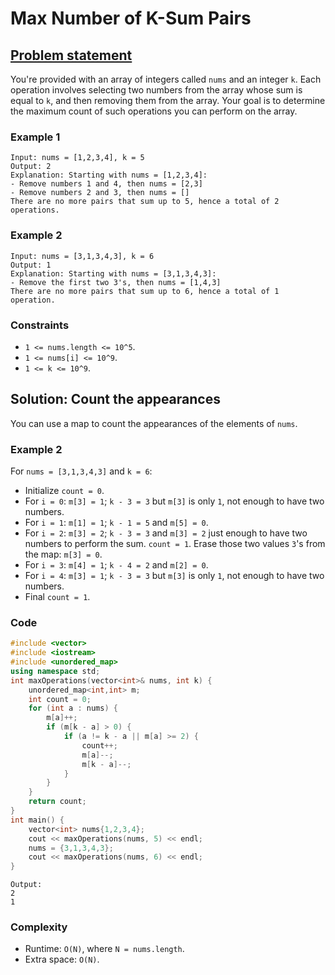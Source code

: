 # Max Number of K-Sum Pairs

## [Problem statement](https://leetcode.com/problems/max-number-of-k-sum-pairs/)

You're provided with an array of integers called `nums` and an integer `k`. Each operation involves selecting two numbers from the array whose sum is equal to `k`, and then removing them from the array. Your goal is to determine the maximum count of such operations you can perform on the array. 

### Example 1
```text
Input: nums = [1,2,3,4], k = 5
Output: 2
Explanation: Starting with nums = [1,2,3,4]:
- Remove numbers 1 and 4, then nums = [2,3]
- Remove numbers 2 and 3, then nums = []
There are no more pairs that sum up to 5, hence a total of 2 operations.
```

### Example 2
```text
Input: nums = [3,1,3,4,3], k = 6
Output: 1
Explanation: Starting with nums = [3,1,3,4,3]:
- Remove the first two 3's, then nums = [1,4,3]
There are no more pairs that sum up to 6, hence a total of 1 operation.
``` 

### Constraints

* `1 <= nums.length <= 10^5`.
* `1 <= nums[i] <= 10^9`.
* `1 <= k <= 10^9`.

## Solution: Count the appearances

You can use a map to count the appearances of the elements of `nums`.

### Example 2
For `nums = [3,1,3,4,3]` and `k = 6`:

* Initialize `count = 0`.
* For `i = 0`: `m[3] = 1`; `k - 3 = 3` but `m[3]` is only `1`, not enough to have two numbers.
* For `i = 1`: `m[1] = 1`; `k - 1 = 5` and `m[5] = 0`.
* For `i = 2`: `m[3] = 2`; `k - 3 = 3` and `m[3] = 2` just enough to have two numbers to perform the sum. `count = 1`. Erase those two values `3`'s from the map: `m[3] = 0`.
* For `i = 3`: `m[4] = 1`; `k - 4 = 2` and `m[2] = 0`.
* For `i = 4`: `m[3] = 1`; `k - 3 = 3` but `m[3]` is only `1`, not enough to have two numbers.
* Final `count = 1`.

### Code
```cpp
#include <vector>
#include <iostream>
#include <unordered_map>
using namespace std;
int maxOperations(vector<int>& nums, int k) {
    unordered_map<int,int> m;
    int count = 0;
    for (int a : nums) {
        m[a]++;
        if (m[k - a] > 0) {
            if (a != k - a || m[a] >= 2) {
                count++;
                m[a]--;
                m[k - a]--;
            }
        }
    }
    return count;
}
int main() {
    vector<int> nums{1,2,3,4};
    cout << maxOperations(nums, 5) << endl;
    nums = {3,1,3,4,3};
    cout << maxOperations(nums, 6) << endl;
}
```
```text
Output:
2
1
```

### Complexity
* Runtime: `O(N)`, where `N = nums.length`.
* Extra space: `O(N)`.
